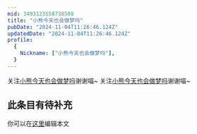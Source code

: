 ```yaml
---
mid: 3493123558738508
title: "小熊今天也会做梦吗"
pubDate: "2024-11-04T11:26:46.124Z"
updatedDate: "2024-11-04T11:26:46.124Z"
profile:
  {
    Nickname: ["小熊今天也会做梦吗"],
  }
---
```


关注[小熊今天也会做梦吗](https://space.bilibili.com/3493123558738508)谢谢喵~ 关注[小熊今天也会做梦吗](https://space.bilibili.com/3493123558738508)谢谢喵~

## 此条目有待补充
你可以在[这里](https://github.com/Yuhanawa/VTuber.ICU-Content/edit/master/v/小熊今天也会做梦吗/index.md)编辑本文

